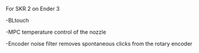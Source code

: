 For SKR 2 on Ender 3

-BLtouch

-MPC temperature control of the nozzle

-Encoder noise filter removes spontaneous clicks from the rotary encoder